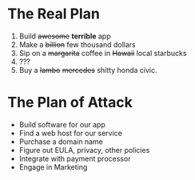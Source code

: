 # The Real Plan

1. Build ~~awesome~~ **terrible** app
2. Make a ~~billion~~ few thousand dollars
3. Sip on a ~~margarita~~ coffee in ~~Hawaii~~ local starbucks
4. ???
5. Buy a ~~lambo~~ ~~mercedes~~ shitty honda civic.

# The Plan of Attack

* Build software for our app
* Find a web host for our service
* Purchase a domain name
* Figure out EULA, privacy, other policies
* Integrate with payment processor
* Engage in Marketing